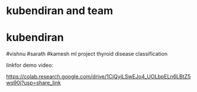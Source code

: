 # kubendiran and team
# kubendiran
#vishnu
#sarath
#kamesh
ml project thyroid disease classification

linkfor demo video:

https://colab.research.google.com/drive/1CjQyjLSwEJo4_UOLbpELn6LBtZ5wq90j?usp=share_link
